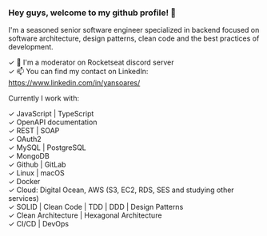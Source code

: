 ### Hey guys, welcome to my github profile! 👋

I'm a seasoned senior software engineer specialized in backend focused on software architecture, design patterns, clean code and the best practices of development.

✓ 🔭 I'm a moderator on Rocketseat discord server
<br />
✓ 📫 You can find my contact on LinkedIn: https://www.linkedin.com/in/yansoares/
<br />

Currently I work with:

✓ JavaScript | TypeScript
<br />
✓ OpenAPI documentation
<br />
✓ REST | SOAP
<br />
✓ OAuth2
<br />
✓ MySQL | PostgreSQL
<br />
✓ MongoDB
<br />
✓ Github | GitLab
<br />
✓ Linux | macOS
<br />
✓ Docker
<br />
✓ Cloud: Digital Ocean, AWS (S3, EC2, RDS, SES and studying other services)
<br />
✓ SOLID | Clean Code | TDD | DDD | Design Patterns
<br />
✓ Clean Architecture | Hexagonal Architecture
<br />
✓ CI/CD | DevOps
<br />
